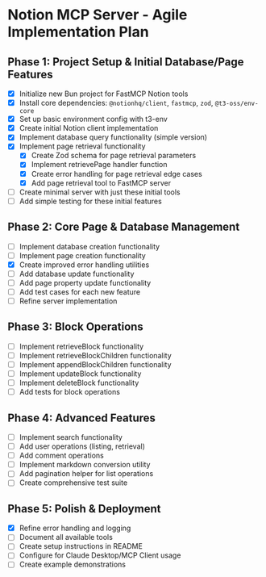 # Notion MCP Server - Agile Implementation Plan

## Phase 1: Project Setup & Initial Database/Page Features

- [x] Initialize new Bun project for FastMCP Notion tools
- [x] Install core dependencies: `@notionhq/client`, `fastmcp`, `zod`, `@t3-oss/env-core`
- [x] Set up basic environment config with t3-env
- [x] Create initial Notion client implementation
- [x] Implement database query functionality (simple version)
- [x] Implement page retrieval functionality
  - [x] Create Zod schema for page retrieval parameters
  - [x] Implement retrievePage handler function
  - [x] Create error handling for page retrieval edge cases
  - [x] Add page retrieval tool to FastMCP server
- [ ] Create minimal server with just these initial tools
- [ ] Add simple testing for these initial features

## Phase 2: Core Page & Database Management

- [ ] Implement database creation functionality
- [ ] Implement page creation functionality
- [x] Create improved error handling utilities
- [ ] Add database update functionality
- [ ] Add page property update functionality
- [ ] Add test cases for each new feature
- [ ] Refine server implementation

## Phase 3: Block Operations

- [ ] Implement retrieveBlock functionality
- [ ] Implement retrieveBlockChildren functionality
- [ ] Implement appendBlockChildren functionality
- [ ] Implement updateBlock functionality
- [ ] Implement deleteBlock functionality
- [ ] Add tests for block operations

## Phase 4: Advanced Features

- [ ] Implement search functionality
- [ ] Add user operations (listing, retrieval)
- [ ] Add comment operations
- [ ] Implement markdown conversion utility
- [ ] Add pagination helper for list operations
- [ ] Create comprehensive test suite

## Phase 5: Polish & Deployment

- [x] Refine error handling and logging
- [ ] Document all available tools
- [ ] Create setup instructions in README
- [ ] Configure for Claude Desktop/MCP Client usage
- [ ] Create example demonstrations
